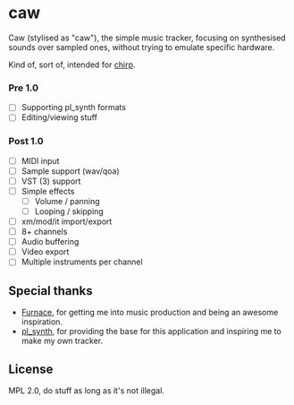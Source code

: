 # caw

Caw (stylised as "caw"), the simple music tracker,
focusing on synthesised sounds over sampled ones,
without trying to emulate specific hardware.

Kind of, sort of, intended for [chirp](https://github.com/kraxarn/chirp).

### Pre 1.0

* [ ] Supporting pl_synth formats
* [ ] Editing/viewing stuff

### Post 1.0

* [ ] MIDI input
* [ ] Sample support (wav/qoa)
* [ ] VST (3) support
* [ ] Simple effects
  * [ ] Volume / panning
  * [ ] Looping / skipping
* [ ] xm/mod/it import/export
* [ ] 8+ channels
* [ ] Audio buffering
* [ ] Video export
* [ ] Multiple instruments per channel

## Special thanks

* [Furnace](https://github.com/tildearrow/furnace), for getting me into music production and being an awesome
  inspiration.
* [pl_synth](https://github.com/phoboslab/pl_synth), for providing the base for this application and inspiring me to
  make my own tracker.

## License

MPL 2.0, do stuff as long as it's not illegal.